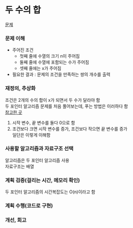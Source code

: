 # 두 수의 합
[문제](https://www.acmicpc.net/problem/3273)

### 문제 이해
- 주어진 조건  
  - 첫째 줄에 수열의 크기 n이 주어짐  
  - 둘째 줄에 수열에 포함되는 수가 주어짐  
  - 셋째 줄에는 x가 주어짐  
- 필요한 결과 : 문제의 조건을 만족하는 쌍의 개수를 출력  

### 재정의, 추상화
조건은 2개의 수의 합이 x가 되면서 두 수가 달라야 함  
두 포인터 알고리즘 문제를 처음 풀어보는데, 푸는 방법은 이러하다 함  
[참고한 곳](https://ssungkang.tistory.com/entry/Algorithm-Two-Pointers-%ED%88%AC-%ED%8F%AC%EC%9D%B8%ED%84%B0)  

1. 시작 변수, 끝 변수를 둘다 0으로 함  
2. 조건보다 크면 시작 변수를 증가, 조건보다 작으면 끝 변수를 증가  
일단은 이렇게 이해함  

### 사용할 알고리즘과 자료구조 선택
알고리즘은 두 포인터 알고리즘 사용  
자료구조는 배열  

### 계획 검증(걸리는 시간, 메모리 확인)
두 포인터 알고리즘의 시간복잡도는 O(n)이라고 함  

### 계획 수행(코드로 구현)

### 개선, 회고
